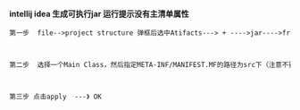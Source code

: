 #### intellij idea 生成可执行jar 运行提示没有主清单属性

```txt
第一步  file-->project structure 弹框后选中Atifacts---> + ---->jar---->from module with dependenceis



第二步  选择一个Main Class，然后指定META-INF/MANIFEST.MF的路径为src下（注意不要放到main/java目录下，否则打成的jar中META-INF/MANIFEST.MF不含有Main Class信息）



第三步 点击apply  ---》 OK
```